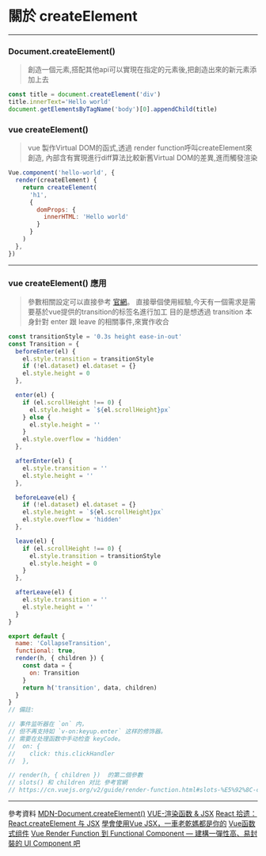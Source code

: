 # 關於 createElement
---
### Document.createElement() 
> 創造一個元素,搭配其他api可以實現在指定的元素後,把創造出來的新元素添加上去

```js
const title = document.createElement('div')
title.innerText='Hello world'
document.getElementsByTagName('body')[0].appendChild(title)
```

### vue createElement()
> vue 製作Virtual DOM的函式,透過 render function呼叫createElement來創造,
內部含有實現進行diff算法比較新舊Virtual DOM的差異,進而觸發渲染

```js
Vue.component('hello-world', {
  render(createElement) {
    return createElement(
      'h1',
      {  
        domProps: {
          innerHTML: 'Hello world'
        }
      } 
    )
  },
})
```
---
### vue createElement() 應用
> 參數相關設定可以直接參考 [官網](https://cn.vuejs.org/v2/guide/render-function.html#createElement-%E5%8F%82%E6%95%B0)。
> 直接舉個使用經驗,今天有一個需求是需要基於vue提供的transition的标签名進行加工
> 目的是想透過 transition 本身針對 enter 跟 leave 的相關事件,來實作收合

```js
const transitionStyle = '0.3s height ease-in-out'
const Transition = {
  beforeEnter(el) {
    el.style.transition = transitionStyle
    if (!el.dataset) el.dataset = {}
    el.style.height = 0
  },

  enter(el) {
    if (el.scrollHeight !== 0) {
      el.style.height = `${el.scrollHeight}px`
    } else {
      el.style.height = ''
    }
    el.style.overflow = 'hidden'
  },

  afterEnter(el) {
    el.style.transition = ''
    el.style.height = ''
  },

  beforeLeave(el) {
    if (!el.dataset) el.dataset = {}
    el.style.height = `${el.scrollHeight}px`
    el.style.overflow = 'hidden'
  },

  leave(el) {
    if (el.scrollHeight !== 0) {
      el.style.transition = transitionStyle
      el.style.height = 0
    }
  },

  afterLeave(el) {
    el.style.transition = ''
    el.style.height = ''
  }
}

export default {
  name: 'CollapseTransition',
  functional: true,
  render(h, { children }) {
    const data = {
      on: Transition
    }
    return h('transition', data, children)
  }
}
// 備註:

// 事件监听器在 `on` 内，
// 但不再支持如 `v-on:keyup.enter` 这样的修饰器。
// 需要在处理函数中手动检查 keyCode。
//  on: {
//    click: this.clickHandler
//  },

// render(h, { children })  的第二個參數
// slots() 和 children 对比 參考官網
// https://cn.vuejs.org/v2/guide/render-function.html#slots-%E5%92%8C-children-%E5%AF%B9%E6%AF%94
```




---
參考資料
[MDN-Document.createElement()](https://developer.mozilla.org/zh-TW/docs/Web/API/Document/createElement)
[VUE-渲染函数 & JSX](https://cn.vuejs.org/v2/guide/render-function.html)
[React 拾遗：React.createElement 与 JSX](https://www.jianshu.com/p/42a3ec621e94)
[學會使用Vue JSX，一車老乾媽都是你的](https://www.mdeditor.tw/pl/pZdO/zh-tw)
[Vue函数式组件](https://juejin.cn/post/6867458052036624392)
[Vue Render Function 到 Functional Component — 建構一彈性高、易封裝的 UI Component 吧](https://medium.com/@leo36094/vue-render-function-%E5%BB%BA%E6%A7%8B%E4%B8%80%E5%BD%88%E6%80%A7%E9%AB%98-%E6%98%93%E5%B0%81%E8%A3%9D%E7%9A%84%E7%9A%84-component-%E5%90%A7-bdb2bdee46f1)